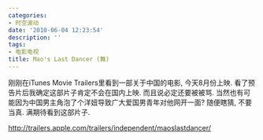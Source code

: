 ```yaml
---
categories:
- 时空波动
date: '2010-06-04 12:23:54'
description: ''
tags:
- 电影电视
title: Mao's Last Dancer (舞)
---
```

刚刚在iTunes Movie Trailers里看到一部关于中国的电影, 今天8月份上映. 看了预告片后我确定这部片子肯定不会在国内上映. 而且说必定还要被被骂. 当然也有可能因为中国男主角泡了个洋妞导致广大爱国男青年对他网开一面? 随便瞎猜, 不要当真. 满期待看到这部片子.



<http://trailers.apple.com/trailers/independent/maoslastdancer/>

